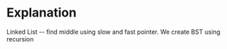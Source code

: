# Explanation

Linked List -- find middle using slow and fast pointer.
We create BST using recursion